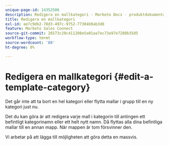 ```yaml
---
unique-page-id: 14352506
description: Redigera en mallkategori - Marketo Docs - produktdokumentation
title: Redigera en mallkategori
exl-id: ae7c9db2-78d3-497c-9752-77304b9ab3d8
feature: Marketo Sales Connect
source-git-commit: 26573c20c411208e5a01aa7ec73a97e7208b35d5
workflow-type: tm+mt
source-wordcount: '88'
ht-degree: 0%

---
```


# Redigera en mallkategori {#edit-a-template-category}

Det går inte att ta bort en hel kategori eller flytta mallar i grupp till en ny kategori just nu.

Det du kan göra är att redigera varje mall i kategorin till antingen ett befintligt kategorinamn eller ett helt nytt namn. Då flyttas alla dina befintliga mallar till en annan mapp. När mappen är tom försvinner den.

Vi arbetar på att lägga till möjligheten att göra detta en massvis.
